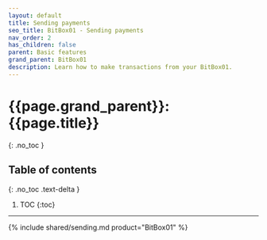 ```yaml
---
layout: default
title: Sending payments
seo_title: BitBox01 - Sending payments
nav_order: 2
has_children: false
parent: Basic features
grand_parent: BitBox01
description: Learn how to make transactions from your BitBox01.
---
```


# {{page.grand_parent}}: {{page.title}}
{: .no_toc }

## Table of contents
{: .no_toc .text-delta }

1. TOC
{:toc}

---
{% include shared/sending.md product="BitBox01" %}
